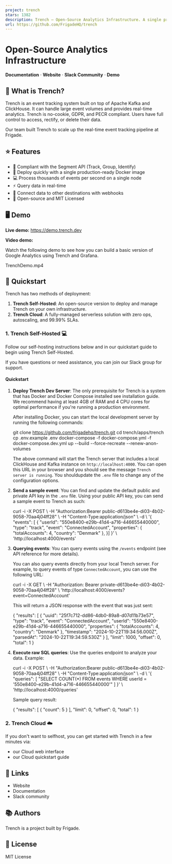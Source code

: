 ```yaml
---
project: trench
stars: 1382
description: Trench — Open-Source Analytics Infrastructure. A single production-ready Docker image built on ClickHouse, Kafka, and Node.js for tracking events, page views. Easily build product analytics dashboards, LLM RAGs, observability platforms, or any other analytics product.
url: https://github.com/FrigadeHQ/trench
---
```


  

  

Open-Source Analytics Infrastructure
====================================

  
**Documentation** · **Website** · **Slack Community** · **Demo**  
  

🌊 What is Trench?
------------------

Trench is an event tracking system built on top of Apache Kafka and ClickHouse. It can handle large event volumes and provides real-time analytics. Trench is no-cookie, GDPR, and PECR compliant. Users have full control to access, rectify, or delete their data.

Our team built Trench to scale up the real-time event tracking pipeline at Frigade.

⭐ Features
----------

-   🤝 Compliant with the Segment API (Track, Group, Identify)
-   🐳 Deploy quickly with a single production-ready Docker image
-   💻 Process thousands of events per second on a single node
-   ⚡ Query data in real-time
-   🔗 Connect data to other destinations with webhooks
-   👥 Open-source and MIT Licensed

🖥️ Demo
--------

**Live demo:** https://demo.trench.dev

**Video demo:**

Watch the following demo to see how you can build a basic version of Google Analytics using Trench and Grafana.

TrenchDemo.mp4

🚀 Quickstart
-------------

Trench has two methods of deployment:

1.  **Trench Self-Hosted**: An open-source version to deploy and manage Trench on your own infrastructure.
2.  **Trench Cloud**: A fully-managed serverless solution with zero ops, autoscaling, and 99.99% SLAs.

### 1\. Trench Self-Hosted 💻

Follow our self-hosting instructions below and in our quickstart guide to begin using Trench Self-Hosted.

If you have questions or need assistance, you can join our Slack group for support.

#### Quickstart

1.  **Deploy Trench Dev Server**: The only prerequisite for Trench is a system that has Docker and Docker Compose installed see installation guide. We recommend having at least 4GB of RAM and 4 CPU cores for optimal performance if you're running a production environment.
    
    After installing Docker, you can start the local development server by running the following commands:
    
    git clone https://github.com/frigadehq/trench.git
    cd trench/apps/trench
    cp .env.example .env
    docker-compose -f docker-compose.yml -f docker-compose.dev.yml up --build --force-recreate --renew-anon-volumes
    
    The above command will start the Trench server that includes a local ClickHouse and Kafka instance on `http://localhost:4000`. You can open this URL in your browser and you should see the message `Trench server is running`. You shouldupdate the `.env` file to change any of the configuration options.
    
2.  **Send a sample event**: You can find and update the default public and private API key in the `.env` file. Using your public API key, you can send a sample event to Trench as such:
    
    curl -i -X POST \\
       -H "Authorization:Bearer public-d613be4e-di03-4b02-9058-70aa4j04ff28" \\
       -H "Content-Type:application/json" \\
       -d \\
    '{
      "events": \[
        {
          "userId": "550e8400-e29b-41d4-a716-446655440000",
          "type": "track",
          "event": "ConnectedAccount",
          "properties": {
            "totalAccounts": 4,
            "country": "Denmark"
          },
        }\]
    }' \\
     'http://localhost:4000/events'
    
3.  **Querying events**: You can query events using the `/events` endpoint (see API reference for more details).
    
    You can also query events directly from your local Trench server. For example, to query events of type `ConnectedAccount`, you can use the following URL:
    
    curl -i -X GET \\
       -H "Authorization: Bearer private-d613be4e-di03-4b02-9058-70aa4j04ff28" \\
       'http://localhost:4000/events?event=ConnectedAccount'
    
    This will return a JSON response with the event that was just sent:
    
    {
      "results": \[
        {
          "uuid": "25f7c712-dd86-4db0-89a8-d07d11b73e57",
          "type": "track",
          "event": "ConnectedAccount",
          "userId": "550e8400-e29b-41d4-a716-446655440000",
          "properties": {
            "totalAccounts": 4,
            "country": "Denmark"
          },
          "timestamp": "2024-10-22T19:34:56.000Z",
          "parsedAt": "2024-10-22T19:34:59.530Z"
        }
      \],
      "limit": 1000,
      "offset": 0,
      "total": 1
    }
    
4.  **Execute raw SQL queries**: Use the queries endpoint to analyze your data. Example:
    
    curl -i -X POST \\
       -H "Authorization:Bearer public-d613be4e-di03-4b02-9058-70aa4j04ff28" \\
       -H "Content-Type:application/json" \\
       -d \\
    '{
      "queries": \[
        "SELECT COUNT(\*) FROM events WHERE userId = '550e8400-e29b-41d4-a716-446655440000'"
      \]
    }' \\
     'http://localhost:4000/queries'
    
    Sample query result:
    
    {
      "results": \[
        {
          "count": 5
        }
      \],
      "limit": 0,
      "offset": 0,
      "total": 1
    }
    

### 2\. Trench Cloud ☁️

If you don't want to selfhost, you can get started with Trench in a few minutes via:

-   our Cloud web interface
-   our Cloud quickstart guide

🔗 Links
--------

-   Website
-   Documentation
-   Slack community

📚 Authors
----------

Trench is a project built by Frigade.

📄 License
----------

MIT License
